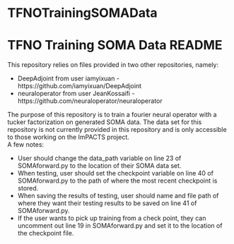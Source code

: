 # TFNOTrainingSOMAData
<h1>TFNO Training SOMA Data README</h1>
This repository relies on files provided in two other repositories, namely:
<ul>
  <li>DeepAdjoint from user iamyixuan - https://github.com/iamyixuan/DeepAdjoint</li>
  <li>neuraloperator from user JeanKossaifi - https://github.com/neuraloperator/neuraloperator</li>
</ul>
The purpose of this repository is to train a fourier neural operator with a tucker factorization on generated SOMA data. The data set for this repository is not currently provided in this repository and is only accessible to those working on the ImPACTS project. 
<br />
A few notes:
<ul>
  <li>User should change the data_path variable on line 23 of SOMAforward.py to the location of their SOMA data set. </li>
  <li>When testing, user should set the checkpoint variable on line 40 of SOMAforward.py to the path of where the most recent checkpoint is stored. </li>
  <li>When saving the results of testing, user should name and file path of where they want their testing results to be saved on line 41 of SOMAforward.py. </li>
  <li>If the user wants to pick up training from a check point, they can uncomment out line 19 in SOMAforward.py and set it to the location of the checkpoint file. </li>
</ul>
